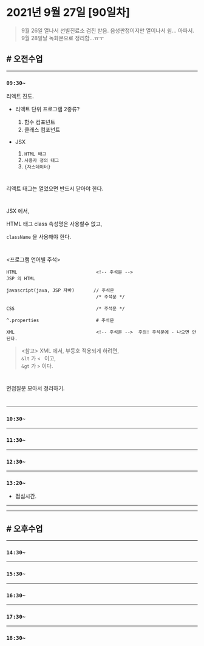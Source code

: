 # 2021년 9월 27일 [90일차]
> 9월 26일 열나서 선별진료소 검진 받음. 음성판정이지만 열이나서 쉼...
> 아파서. 9월 28일날 녹화본으로 정리함...ㅠㅜ

## # 오전수업
----
### `09:30~`

리엑트 진도.  

- 리액트 단위 프로그램 2종류?   

  1. 함수 컴포넌트
  2. 클래스 컴포넌트 

- JSX  

  1. `HTML 태그`  
  2. `사용자 정의 태그`
  3. `{자스데이터}`

#

리액트 태그는 열었으면 반드시 닫아야 한다.  

#

JSX 에서,  

HTML 태그 class 속성명은 사용할수 없고,   

`className` 을 사용해야 한다.

#

<프로그램 언어별 주석>   

```
HTML                             <!-- 주석문 -->
JSP 의 HTML

javascript(java, JSP 자바)       // 주석문
                                 /* 주석문 */

CSS                              /* 주석문 */

^.properties                     # 주석문  

XML                              <!-- 주석문 -->  주의! 주석문에 - 나오면 안된다.

```
> <참고> XML 에서, 부등호 적용되게 하려면,  
> `&lt` 가 `< ` 이고,  
> `&gt` 가 `>` 이다.  

#

면접질문 모아서 정리하기.

#

----
### `10:30~`








----
### `11:30~`








----
### `12:30~`








----
### `13:20~`

  - 점심시간.

---
---

## # 오후수업

---
### `14:30~`










---
### `15:30~`









----
### `16:30~`








----
### `17:30~`








----
### `18:30~`
